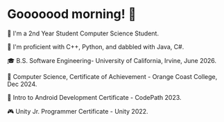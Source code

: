 # Gooooood morning! 👋
🌱 I'm a 2nd Year Student Computer Science Student.

📖 I'm proficient with C++, Python, and dabbled with Java, C#.

🎓 B.S. Software Engineering- University of California, Irvine, June 2026. 

📜 Computer Science, Certificate of Achievement - Orange Coast College, Dec 2024.

📱 Intro to Android Development Certificate - CodePath 2023.

🎮 Unity Jr. Programmer Certificate - Unity 2022.


<!--
**TedmanNguyen/TedmanNguyen** is a ✨ _special_ ✨ repository because its `README.md` (this file) appears on your GitHub profile.

Here are some ideas to get you started:

- 🔭 I’m currently working on ...
- 🌱 I’m currently learning ...
- 👯 I’m looking to collaborate on ...
- 🤔 I’m looking for help with ...
- 💬 Ask me about ...
- 📫 How to reach me: ...

- ⚡ Fun fact: ...
-->
